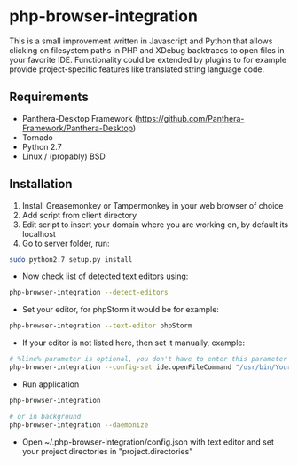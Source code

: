# php-browser-integration

This is a small improvement written in Javascript and Python that allows clicking on filesystem paths in PHP and XDebug backtraces to open files in your favorite IDE.
Functionality could be extended by plugins to for example provide project-specific features like translated string language code.

## Requirements
- Panthera-Desktop Framework (https://github.com/Panthera-Framework/Panthera-Desktop)
- Tornado
- Python 2.7
- Linux / (propably) BSD

## Installation

1. Install Greasemonkey or Tampermonkey in your web browser of choice
2. Add script from client directory
3. Edit script to insert your domain where you are working on, by default its localhost
4. Go to server folder, run:
```bash
sudo python2.7 setup.py install
```

- Now check list of detected text editors using: 
```bash
php-browser-integration --detect-editors
```

- Set your editor, for phpStorm it would be for example:
```bash
php-browser-integration --text-editor phpStorm
```

- If your editor is not listed here, then set it manually, example:
```bash
# %line% parameter is optional, you don't have to enter this parameter
php-browser-integration --config-set ide.openFileCommand "/usr/bin/YourTextEditor %path% %line%"
```

- Run application
```bash
php-browser-integration

# or in background
php-browser-integration --daemonize
```

- Open ~/.php-browser-integration/config.json with text editor and set your project directories in "project.directories"
